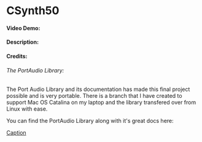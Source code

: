 # CSynth50
#### Video Demo: 
#### Description:
#### Credits:

###### The PortAudio Library:

The Port Audio Library and its documentation has made this final project possible
and is very portable. There is a branch that I have created to support Mac OS Catalina
on my laptop and the library transfered over from Linux with ease.

You can find the PortAudio Library along with it's great docs here:

[Caption](http://www.portaudio.com/)


